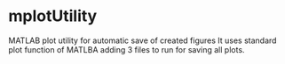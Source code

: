 mplotUtility
============

MATLAB plot utility for automatic save of created figures
It uses standard plot function of MATLBA adding 3 files to run
for saving all plots.
